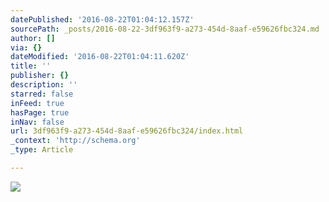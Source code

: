 ```yaml
---
datePublished: '2016-08-22T01:04:12.157Z'
sourcePath: _posts/2016-08-22-3df963f9-a273-454d-8aaf-e59626fbc324.md
author: []
via: {}
dateModified: '2016-08-22T01:04:11.620Z'
title: ''
publisher: {}
description: ''
starred: false
inFeed: true
hasPage: true
inNav: false
url: 3df963f9-a273-454d-8aaf-e59626fbc324/index.html
_context: 'http://schema.org'
_type: Article

---
```

![](https://the-grid-user-content.s3-us-west-2.amazonaws.com/543508e5-00da-43c5-a359-f86a7ace0ab7.png)